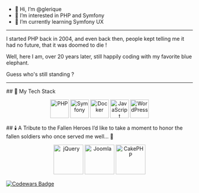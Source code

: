 - 👋 Hi, I’m @glerique
- 👀 I’m interested in PHP and Symfony  
- 🌱 I’m currently learning Symfony UX
<hr />
<p>I started PHP back in 2004, and even back then, people kept telling me it had no future, that it was doomed to die ! </p>
<p>Well, here I am, over 20 years later, still happily coding with my favorite blue elephant.</p> 
<p>Guess who's still standing ?</p>
<hr/>
## 🐘 My Tech Stack
<p align="center">
  <img src="https://www.php.net/images/logos/new-php-logo.svg" alt="PHP" width="50"/>
  <img src="https://upload.wikimedia.org/wikipedia/commons/6/60/Symfony2.svg" alt="Symfony" width="50"/>
  <img src="https://www.docker.com/wp-content/uploads/2022/03/Moby-logo.png" alt="Docker" width="50"/>
  <img src="https://upload.wikimedia.org/wikipedia/commons/6/6a/JavaScript-logo.png" alt="JavaScript" width="50"/>
  <img src="https://upload.wikimedia.org/wikipedia/commons/9/93/Wordpress_Blue_logo.png" alt="WordPress" width="50"/>
</p>
## 🕯️ A Tribute to the Fallen Heroes  
I’d like to take a moment to honor the fallen soldiers who once served me well... 🫡  

<p align="center">
  <img src="https://upload.wikimedia.org/wikipedia/en/9/9e/JQuery_logo.svg" alt="jQuery" width="80"/>
  <img src="https://upload.wikimedia.org/wikipedia/commons/5/5d/Joomla_logo.png" alt="Joomla" width="80"/>
  <img src="https://upload.wikimedia.org/wikipedia/commons/thumb/7/7b/CakePHP_logo.svg/1280px-CakePHP_logo.svg.png" alt="CakePHP" width="80"/>
</p>
<!---
glerique/glerique is a ✨ special ✨ repository because its `README.md` (this file) appears on your GitHub profile.
You can click the Preview link to take a look at your changes.
--->

[![Codewars Badge](https://www.codewars.com/users/glerique/badges/small)](https://www.codewars.com/users/glerique)


